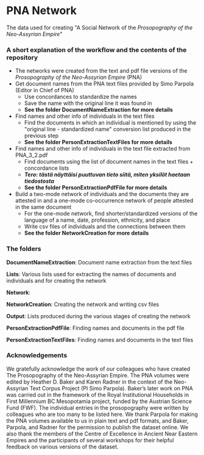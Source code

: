 # PNA Network
The data used for creating "A Social Network of the <i>Prosopography of the Neo-Assyrian Empire</i>"

### A short explanation of the workflow and the contents of the repository
* The networks were created from the text and pdf file versions of the <i>Prosopography of the Neo-Assyrian Empire</i> (PNA)
* Get document names from the PNA text files provided by Simo Parpola (Editor in Chief of PNA)
  * Use concordances to standardize the names
  * Save the name with the original line it was found in
  * <b>See the folder DocumentNameExtraction for more details</b>
* Find names and other info of individuals in the text files
  * Find the documents in which an individual is mentioned by using the "original line - standardized name" conversion list produced in the previous step
  * <b>See the folder PersonExtractionTextFiles for more details</b>
* Find names and other info of individuals in the text file extracted from PNA_3_2.pdf
	* Find documents using the list of document names in the text files + concordance lists
	* ***Tero: tästä näyttäisi puuttuvan tieto siitä, miten yksilöt haetaan tiedostosta***
	* <b>See the folder PersonExtractionPdfFile for more details</b>
* Build a two-mode network of individuals and the documents they are attested in and a one-mode co-occurrence network of people attested in the same document
	* For the one-mode network, find shorter/standardized versions of the language of a name, date, profession, ethnicity, and place 
	* Write csv files of individuals and the connections between them
	* <b>See the folder NetworkCreation for more details</b>

### The folders

<b>DocumentNameExtraction</b>: Document name extraction from the text files

<b>Lists</b>: Various lists used for extracting the names of documents and individuals and for creating the network

<b>Network</b>:

<b>NetworkCreation</b>: Creating the network and writing csv files

<b>Output</b>: Lists produced during the various stages of creating the network

<b>PersonExtractionPdfFile</b>: Finding names and documents in the pdf file

<b>PersonExtractionTextFiles</b>: Finding names and documents in the text files

### Acknowledgements

We gratefully acknowledge the work of our colleagues who have created The Prosopography of the Neo-Assyrian Empire. The PNA volumes were edited by Heather D. Baker and Karen Radner in the context of the Neo-Assyrian Text Corpus Project (PI Simo Parpola). Baker’s later work on PNA was carried out in the framework of the Royal Institutional Households in First Millennium BC Mesopotamia project, funded by the Austrian Science Fund (FWF). The individual entries in the prosopography were written by colleagues who are too many to be listed here. We thank Parpola for making the PNA volumes available to us in plain text and pdf formats, and Baker, Parpola, and Radner for the permission to publish the dataset online. We also thank the members of the Centre of Excellence in Ancient Near Eastern Empires and the participants of several workshops for their helpful feedback on various versions of the dataset.
